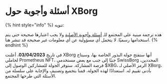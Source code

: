 # أسئلة وأجوبة حول XBorg

{% hint style="info" %}
تنويه:&#x20;

هذه ترجمة مبنية على المجتمع للـ [أسئلة وأجوبة الأصلية](https://xborg-1.gitbook.io/faq/) ولا يجب اعتبارها صحيحة حتى يتم استخدامها رسميًا. لا يتحمل أي مسؤولية عن أي معلومات غير صحيحة قد تنشر هنا.
{% endhint %}

في تاريخ **03/04/2023**، أعلنت XBorg أنها ستفتح جولة البذور الخاصة بها، وسيتاح لحاملي Prometheus NFT، جنبًا إلى جنب مع بعض مستخدمي SwissBorg المحددين، فرصة المشاركة. ستوفر الجولة للمشاركين الوصول إلى $XBG، الرمز الأصلي لـ XBorg، بأدنى تقييم له. استعدادًا لهذه الجولة، قمنا بتجميع وتصنيف والإجابة على سلسلة من الأسئلة التي طرحها المجتمع.